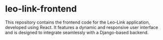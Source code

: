 # leo-link-frontend
This repository contains the frontend code for the Leo-Link application, developed using React. It features a dynamic and responsive user interface and is designed to integrate seamlessly with a Django-based backend.
